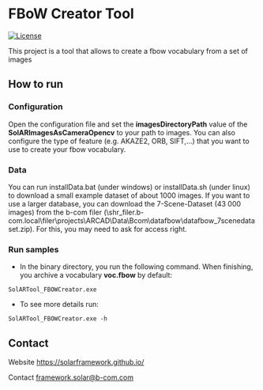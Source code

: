 # FBoW Creator Tool

[![License](https://img.shields.io/github/license/SolARFramework/Sample-Slam?style=flat-square&label=License)](https://www.apache.org/licenses/LICENSE-2.0)


This project is a tool that allows to create a fbow vocabulary from a set of images

## How to run

### Configuration

Open the configuration file and set the **imagesDirectoryPath** value of the **SolARImagesAsCameraOpencv** to your path to images.
You can also configure the type of feature (e.g. AKAZE2, ORB, SIFT,...) that you want to use to create your fbow vocabulary.

### Data

You can run installData.bat (under windows) or installData.sh (under linux) to download a small example dataset of about 1000 images. If you want to use a larger database, you can download the 7-Scene-Dataset (43 000 images) from the b-com filer (\\shr_filer.b-com.local\filer\projects\ARCAD\Data\Bcom\datafbow\datafbow_7scenedataset.zip). For this, you may need to ask for access right.   

### Run samples

* In the binary directory, you run the following command. When finishing, you archive a vocabulary **voc.fbow** by default:
<pre><code>SolARTool_FBOWCreator.exe</code></pre>

* To see more details run:
<pre><code>SolARTool_FBOWCreator.exe -h</code></pre>

## Contact 
Website https://solarframework.github.io/

Contact framework.solar@b-com.com